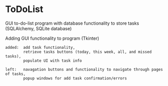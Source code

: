 # ToDoList
GUI to-do-list program with database functionality to store tasks (SQLAlchemy, SQLite database)

Adding GUI functionality to program (Tkinter)

    added:  add task functionality, 
            retrieve tasks buttons (today, this week, all, and missed tasks), 
            populate UI with task info
            
    left:   navagation buttons and functionality to navigate through pages of tasks, 
            popup windows for add task confirmation/errors
